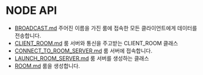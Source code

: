 # NODE API
* [BROADCAST.md](BROADCAST.md) 주어진 이름을 가진 룸에 접속한 모든 클라이언트에게 데이터를 전송합니다.
* [CLIENT_ROOM.md](CLIENT_ROOM.md) 룸 서버와 통신을 주고받는 CLIENT_ROOM 클래스
* [CONNECT_TO_ROOM_SERVER.md](CONNECT_TO_ROOM_SERVER.md) 룸 서버에 접속합니다.
* [LAUNCH_ROOM_SERVER.md](LAUNCH_ROOM_SERVER.md) 룸 서버를 생성하는 클래스
* [ROOM.md](ROOM.md) 룸을 생성합니다.
